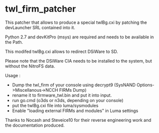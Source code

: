 # twl_firm_patcher

This patcher that allows to produce a special twlBg.cxi by patching the devLauncher SRL contained into it.

Python 2.7 and devKitPro (msys) are required and needs to be available in the Path.

This modifed twlBg.cxi allows to redirect DSiWare to SD.

Please note that the DSiWare CIA needs to be installed to the system, but without the NitroFS data.

Usage :
- Dump the twl_firm of your console using decrypt9 (SysNAND Options->Miscellanous->NCCH FIRMs Dump)
- rename it to firmware_twl.bin and put it into input.
- run go.cmd (o3ds or n3ds, depending on your console)
- put the twlBg.cxi file into luma/sysmodules
- Enable "loading external FIRMs and modules" in Luma settings

Thanks to Nocash and Steveice10 for their reverse engineering work and the documentation produced.
 